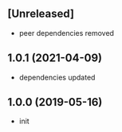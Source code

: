## [Unreleased]

* peer dependencies removed

## 1.0.1 (2021-04-09)

* dependencies updated

## 1.0.0 (2019-05-16)

* init  
